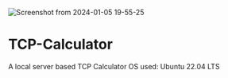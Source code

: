 ![Screenshot from 2024-01-05 19-55-25](https://github.com/nishit0072e/TCP-Calculator/assets/65007263/9129bad9-3404-4680-b867-9e1a255a74ca)
# TCP-Calculator
A local server based TCP Calculator
OS used: Ubuntu 22.04 LTS
